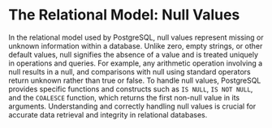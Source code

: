 # The Relational Model: Null Values

In the relational model used by PostgreSQL, null values represent missing or unknown information within a database. Unlike zero, empty strings, or other default values, null signifies the absence of a value and is treated uniquely in operations and queries. For example, any arithmetic operation involving a null results in a null, and comparisons with null using standard operators return unknown rather than true or false. To handle null values, PostgreSQL provides specific functions and constructs such as `IS NULL`, `IS NOT NULL`, and the `COALESCE` function, which returns the first non-null value in its arguments. Understanding and correctly handling null values is crucial for accurate data retrieval and integrity in relational databases.